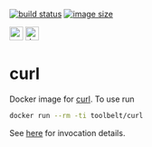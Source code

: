 [![build status](https://github.com/e-karge/toolbelt/actions/workflows/build.yaml/badge.svg)](https://github.com/e-karge/toolbelt/actions/workflows/build.yaml)
[![image size](https://img.shields.io/docker/image-size/toolbelt/curl/latest?logo=docker)](https://hub.docker.com/repository/docker/toolbelt/curl)

[<img height="24" width="24" src="https://unpkg.com/simple-icons@4/icons/github.svg" alt="source code">](https://github.com/e-karge/toolbelt/tree/master/curl)
[<img height="24" width="24" src="https://unpkg.com/simple-icons@4/icons/docker.svg" alt="docker image">](https://hub.docker.com/repository/docker/toolbelt/curl)

curl
====

Docker image for [curl](https://curl.haxx.se/). To use run

```bash
docker run --rm -ti toolbelt/curl
```

See [here](https://curl.haxx.se/docs/manpage.html) for invocation details.
